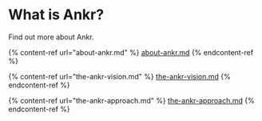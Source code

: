 # What is Ankr?

Find out more about Ankr.

{% content-ref url="about-ankr.md" %}
[about-ankr.md](about-ankr.md)
{% endcontent-ref %}

{% content-ref url="the-ankr-vision.md" %}
[the-ankr-vision.md](the-ankr-vision.md)
{% endcontent-ref %}

{% content-ref url="the-ankr-approach.md" %}
[the-ankr-approach.md](the-ankr-approach.md)
{% endcontent-ref %}

